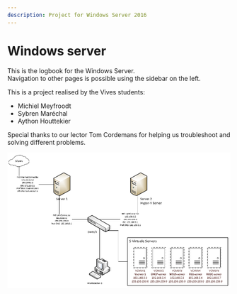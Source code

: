 ```yaml
---
description: Project for Windows Server 2016
---
```


# Windows server

This is the logbook for the Windows Server.  
Navigation to other pages is possible using the sidebar on the left.

This is a project realised by the Vives students:

* Michiel Meyfroodt
* Sybren Maréchal
* Aython Houttekier

Special thanks to our lector Tom Cordemans for helping us troubleshoot and solving different problems.

![Schema of our setup](.gitbook/assets/schemawindows.PNG)



